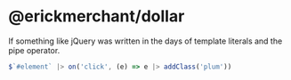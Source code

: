 # @erickmerchant/dollar

If something like jQuery was written in the days of template literals and the pipe operator.

``` javascript
$`#element` |> on('click', (e) => e |> addClass('plum'))
```
